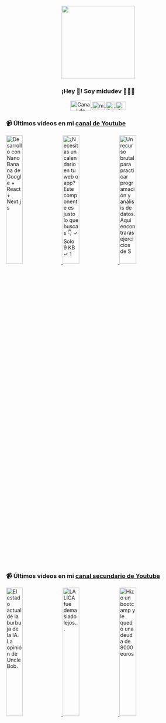 <p align="center" width="300">
   <img align="center" width="200" src="https://user-images.githubusercontent.com/1561955/106762302-fda9de00-6635-11eb-99be-3ef744e60c0e.png" />
   <h3 align="center">¡Hey 👋! Soy midudev 👨🏻‍💻</h3>
</p>

<p align="center">
   <a href="https://twitch.tv/midudev" target="blank">
    <img align="center" src="https://upload.wikimedia.org/wikipedia/commons/c/ce/Twitch_logo_2019.svg" alt="Canal de Twitch de midudev" height="28px" width="56px" />
  </a>
  <span style="width: 8px;"> </span>
   <a href="https://youtube.com/midudev" target="blank">
    <img align="center" src="https://upload.wikimedia.org/wikipedia/commons/0/09/YouTube_full-color_icon_%282017%29.svg" alt="midudev" height="23px" width="33px" />
  </a>
  <span style="width: 8px;"> </span>
  <a href="https://instagram.com/midu.dev" target="blank">
    <img align="center" src="https://upload.wikimedia.org/wikipedia/commons/e/e7/Instagram_logo_2016.svg" alt="Canal de Instagram de midu.dev" height="23px" width="23px" />
  </a>
  <span style="width: 8px;"> </span>
  <a href="https://twitter.com/midudev" target="blank">
    <img align="center" src="https://upload.wikimedia.org/wikipedia/commons/thumb/6/6f/Logo_of_Twitter.svg/2491px-Logo_of_Twitter.svg.png" alt="Canal de Twitter de midudev" height="23px" width="28px" />
  </a>
</p>

### 📹 Últimos vídeos en mi [canal de Youtube](https://youtube.com/midudev?sub_confirmation=1)

<a href='https://youtu.be/6iONb-o9Xl4' target='_blank'>
  <img width='30%' src='https://img.youtube.com/vi/6iONb-o9Xl4/mqdefault.jpg' alt='Desarrollo con Nano Banana de Google + React + Next.js' />
</a>
<a href='https://youtu.be/47M1UnYpMaY' target='_blank'>
  <img width='30%' src='https://img.youtube.com/vi/47M1UnYpMaY/mqdefault.jpg' alt='¿Necesitas un calendario en tu web o app? Este componente es justo lo que buscas 👇  ✓ Solo 9 KB ✓ 1' />
</a>
<a href='https://youtu.be/-xcE85cmaHs' target='_blank'>
  <img width='30%' src='https://img.youtube.com/vi/-xcE85cmaHs/mqdefault.jpg' alt='Un recurso brutal para practicar programación y análisis de datos.  Aquí encontrarás ejercicios de S' />
</a>

### 📹 Últimos vídeos en mi [canal secundario de Youtube](https://youtube.com/midulive?sub_confirmation=1)

<a href='https://youtu.be/2Rxl5G-vbMU' target='_blank'>
  <img width='30%' src='https://img.youtube.com/vi/2Rxl5G-vbMU/mqdefault.jpg' alt='El estado actual de la burbuja de la IA. La opinión de Uncle Bob.' />
</a>
<a href='https://youtu.be/ra6TsXRq2RQ' target='_blank'>
  <img width='30%' src='https://img.youtube.com/vi/ra6TsXRq2RQ/mqdefault.jpg' alt='LALIGA fue demasiado lejos...' />
</a>
<a href='https://youtu.be/YGLeMhKvu1I' target='_blank'>
  <img width='30%' src='https://img.youtube.com/vi/YGLeMhKvu1I/mqdefault.jpg' alt='Hizo un bootcamp y le quedó una deuda de 8000 euros' />
</a>